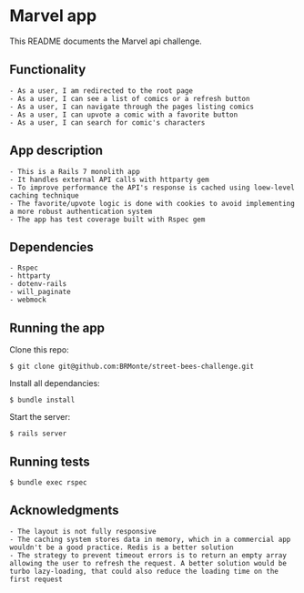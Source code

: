 # Marvel app

This README documents the Marvel api challenge.

## Functionality
```
- As a user, I am redirected to the root page
- As a user, I can see a list of comics or a refresh button
- As a user, I can navigate through the pages listing comics
- As a user, I can upvote a comic with a favorite button
- As a user, I can search for comic's characters
```

## App description
```
- This is a Rails 7 monolith app
- It handles external API calls with httparty gem
- To improve performance the API's response is cached using loew-level caching technique
- The favorite/upvote logic is done with cookies to avoid implementing a more robust authentication system
- The app has test coverage built with Rspec gem
```

## Dependencies
```
- Rspec
- httparty
- dotenv-rails
- will_paginate
- webmock
```

## Running the app
Clone this repo:
```
$ git clone git@github.com:BRMonte/street-bees-challenge.git
```
Install all dependancies:
```
$ bundle install
```
Start the server:
```
$ rails server
```

## Running tests
```
$ bundle exec rspec
```

## Acknowledgments
```
- The layout is not fully responsive
- The caching system stores data in memory, which in a commercial app wouldn't be a good practice. Redis is a better solution
- The strategy to prevent timeout errors is to return an empty array allowing the user to refresh the request. A better solution would be turbo lazy-loading, that could also reduce the loading time on the first request 
```
